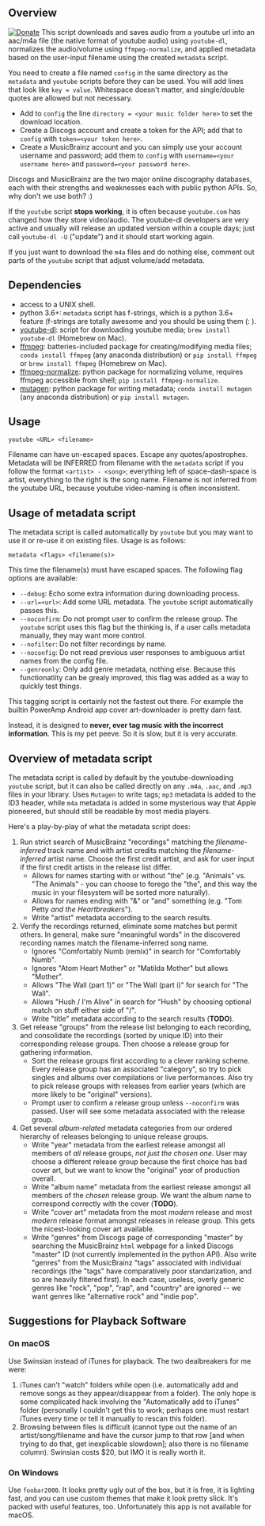 <!-- ## Be Careful! -->
<!-- Downloading content from the internet for personal use (not distribution) is not illegal (criminal law or copyright infringement); but by using this script, you are breaking Youtube's Terms of Service (civil law). Then again, that's a problem for the `youtube-dl` devs, not us :) -->
## Overview
[![Donate](https://img.shields.io/badge/Donate-PayPal-green.svg)](lukelbd@gmail.com)
This script downloads and saves audio from a youtube url into an aac/m4a file (the native
format of youtube audio) using `youtube-dl`, normalizes the audio/volume using `ffmpeg-normalize`, and applied metadata based on the user-input filename using the created `metadata` script.

You need to create a file named `config` in the same directory as the `metadata` and `youtube` scripts before they can be used. You will add lines that look like `key = value`. Whitespace doesn't matter, and single/double quotes are allowed but not necessary.
  * Add to `config` the line `directory = <your music folder here>` to set the download location.
  * Create a Discogs account and create a token for the API; add that to `config` with `token=<your token here>`.
  * Create a MusicBrainz account and you can simply use your account username and password; add them to `config` with `username=<your username here>` and `password=<your password here>`.

Discogs and MusicBrainz are the two major online discography databases, each with their strengths and weaknesses each with public python APIs. So, why don't we use both? :)

If the `youtube` script **stops working**, it is often because `youtube.com` has changed how they store video/audio. The youtube-dl developers are very active and usually will release an updated version within a couple days; just call `youtube-dl -U` ("update") and it should start working again.

If you just want to download the `m4a` files and do nothing else, comment out parts of the `youtube` script that adjust volume/add metadata.

## Dependencies
  * access to a UNIX shell.
  * python 3.6+: `metadata` script has f-strings, which is a python 3.6+ feature (f-strings are totally awesome and you should be using them (: ).
  * [youtube-dl](https://github.com/rg3/youtube-dl): script for downloading youtube media; `brew install youtube-dl` (Homebrew on Mac).
  * [ffmpeg](https://github.com/FFmpeg/FFmpeg): batteries-included package for creating/modifying media files; `conda install ffmpeg` (any anaconda distribution) or `pip install ffmpeg` or `brew install ffmpeg` (Homebrew on Mac).
  * [ffmpeg-normalize](https://github.com/slhck/ffmpeg-normalize): python package for normalizing volume, requires ffmpeg accessible from shell; `pip install ffmpeg-normalize`.
  * [mutagen](https://github.com/quodlibet/mutagen): python package for writing metadata; `conda install mutagen` (any anaconda distribution) or `pip install mutagen`.

## Usage

    youtube <URL> <filename>

Filename can have un-escaped spaces. Escape any quotes/apostrophes. Metadata will be INFERRED from 
filename with the `metadata` script if you follow the format `<artist> - <song>`; everything left of space-dash-space is artist, everything to the right is the song name. Filename is not inferred from the youtube URL, because youtube video-naming is often inconsistent.

## Usage of metadata script
The metadata script is called automatically by `youtube` but you may want to use it or re-use it on existing files. Usage is as follows:

    metadata <flags> <filename(s)>

This time the filename(s) must have escaped spaces. The following flag options are available:
* `--debug`: Echo some extra information during downloading process.
* `--url=<url>`: Add some URL metadata. The `youtube` script automatically passes this.
* `--noconfirm`: Do not prompt user to confirm the release group. The `youtube` script uses this flag but the thinking is, if a user calls metadata manually, they may want more control.
* `--nofilter`: Do not filter recordings by name.
* `--noconfig`: Do not read previous user responses to ambiguous artist names from the config file.
* `--genreonly`: Only add genre metadata, nothing else. Because this functionatlity can be grealy improved, this flag was added as a way to quickly test things.

This tagging script is certainly not the fastest out there. For example the builtin PowerAmp Android app cover art-downloader is pretty darn fast.

Instead, it is designed to **never, ever tag music with the incorrect information**. This is my pet peeve. So it is slow, but it is very accurate.

<!-- You might ask: why do we run an artist search without also including the recording information, and make the user confirm? This is because I wasn't sure about the behavior of `search_recordings` run in `strict=True` mode when we don't know the artist ID. If artists with similar names (for example, a **tribute band**) share songs with the **same or similar title**, the search may return songs from artists we don't want. -->
<!-- , only have a guess at the approximate artist name (e.g. we say `Animals` or `Tom Petty` but want recordings under `The Animals` or `Tom Petty and the Heartbreakers`). -->
<!-- be some *rare, but very real* situations where the search  -->
<!-- However, if I can figure out a way to automatically filter these rare polluted matches, I may stop making the user confirm the artist ID with manual input. And they are indeed extremely rare. In future, may run search together, and then **only ask for user response if have more than one artist ID in the artist-credit list**. -->
<!-- And actually having trouble finding these purported false positives... maybe I'm crazy and they don't exist. But if a `Tom Petty` search returns `Tom Petty and the Heartbreakers` we should also have `Beatles` search returning `The Beatles Tribute`, with potentially identical recording names. -->

<!-- So, it may be better to have the user explicitly confirm the artist using disambiguation information. Though this needs more testing - if I can't find any examples, may just forget it. -->
<!-- In the future I might work this out, and eliminate the need to search for artists separately. Needs more testing. -->

<!-- You might ask why we do an artist search without also including the recording information? The answer is because of the limitations of the MusicBrainz API searching tools. If you want to name your file `Animals - Around and Around` then run a strict search of the datababase, you will get no results: the database thinks you want some obscure band called `Animals` and not the iconic British invasion band `The Animals`. Same goes for `Tom Petty` vs. `Tom Petty and the Heartbreakers` - most titles are under the latter, but if you want to name your files by the former, you will get no results. -->

<!-- At least this was my thinking before. Now that I've sat down and spelled it out, I think I'm wrong... shouldn't strict artist search include searches with "extra words?" So maybe I can search artists and recordings all at once. -->

## Overview of metadata script
The metadata script is called by default by the youtube-downloading `youtube` script, but it can also be called directly on any `.m4a`, `.aac`, and `.mp3` files in your library. Uses `Mutagen` to write tags; `mp3` metadata is added to the ID3 header, while `m4a` metadata is added in some mysterious way that Apple pioneered, but should still be readable by most media players.

Here's a play-by-play of what the metadata script does:
<!-- 1. Gets the MusicBrainz artist ID from the *filename-inferred artist name*. Search is strict, but a few exceptions. -->
1. Run strict search of MusicBrainz "recordings" matching the *filename-inferred* track name and with artist credits matching the *filename-inferred* artist name. Choose the first credit artist, and ask for user input if the first credit artists in the release list differ.
    * Allows for names starting with or without "the" (e.g. "Animals" vs. "The Animals" - you can choose to forego the "the", and this way the music in your filesystem will be sorted more naturally).
    * Allows for names ending with "&" or "and" something (e.g. "Tom Petty *and the Heartbreakers*").
    * Write "artist" metadata according to the search results.
2. Verify the recordings returned, eliminate some matches but permit others. In general, make sure "meaningful words" in the discovered recording names match the filename-inferred song name.
    * Ignores "Comfortably Numb (remix)" in search for "Comfortably Numb".
    * Ignores "Atom Heart Mother" or "Matilda Mother" but allows "Mother".
    * Allows "The Wall (part 1)" or "The Wall (part i)" for search for "The Wall".
    * Allows "Hush / I'm Alive" in search for "Hush" by choosing optional match on stuff either side of "/".
    * Write "title" metadata according to the search results (**TODO**).
3. Get release "groups" from the release list belonging to each recording, and consolidate the recordings (sorted by unique ID) into their corresponding release groups. Then choose a release group for gathering information.
    * Sort the release groups first according to a clever ranking scheme. Every release group has an associated "category", so try to pick singles and albums over compilations or live performances. Also try to pick release groups with releases from earlier years (which are more likely to be "original" versions).
    * Prompt user to confirm a release group unless `--noconfirm` was passed. User will see some metadata associated with the release group.
4. Get several *album-related* metadata categories from our ordered hierarchy of releases belonging to unique release groups.
    * Write "year" metadata from the earliest release amongst all members of *all* release groups, *not just the chosen one*. User may choose a different release group because the first choice has bad cover art, but we want to know the "original" year of production overall.
    * Write "album name" metadata from the earliest release amongst all members of the *chosen* release group. We want the album name to correspond correctly with the cover (**TODO**).
    * Write "cover art" metadata from the most *modern* release and most *modern* release format amongst releases in release group. This gets the nicest-looking cover art available.
    * Write "genres" from Discogs page of corresponding "master" by searching the MusicBrainz `html` webpage for a linked Discogs "master" ID (not currently implemented in the python API). Also write "genres" from the MusicBrainz "tags" associated with individual recordings (the "tags" have comparatively poor standarization, and so are heavily filtered first). In each case, useless, overly generic genres like "rock", "pop", "rap", and "country" are ignored -- we want genres like "alternative rock" and "indie pop".

## Suggestions for Playback Software
### On macOS
Use Swinsian instead of iTunes for playback. The two dealbreakers for me were:
  1. iTunes can't "watch" folders while open (i.e. automatically add and remove songs as they appear/disappear from a folder). The only hope is some complicated hack involving 
  the "Automatically add to iTunes" folder (personally I couldn't get this to work; perhaps one must restart iTunes every time or tell it manually to rescan this folder).
  2. Browsing between files is difficult (cannot type out the name of an artist/song/filename and have
  the cursor jump to that row [and when trying to do that, get inexplicable slowdown]; also there is no filename column).
Swinsian costs \$20, but IMO it is really worth it.
### On Windows
Use `foobar2000`. It looks pretty ugly out of the box, but it is free, it is lighting fast, and you can use custom themes that make it look pretty slick. It's packed with useful features, too. Unfortunately this app is not available for macOS.

